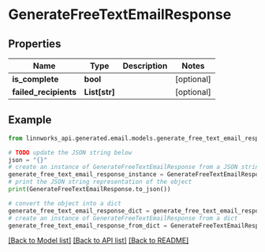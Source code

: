 # GenerateFreeTextEmailResponse


## Properties

Name | Type | Description | Notes
------------ | ------------- | ------------- | -------------
**is_complete** | **bool** |  | [optional] 
**failed_recipients** | **List[str]** |  | [optional] 

## Example

```python
from linnworks_api.generated.email.models.generate_free_text_email_response import GenerateFreeTextEmailResponse

# TODO update the JSON string below
json = "{}"
# create an instance of GenerateFreeTextEmailResponse from a JSON string
generate_free_text_email_response_instance = GenerateFreeTextEmailResponse.from_json(json)
# print the JSON string representation of the object
print(GenerateFreeTextEmailResponse.to_json())

# convert the object into a dict
generate_free_text_email_response_dict = generate_free_text_email_response_instance.to_dict()
# create an instance of GenerateFreeTextEmailResponse from a dict
generate_free_text_email_response_from_dict = GenerateFreeTextEmailResponse.from_dict(generate_free_text_email_response_dict)
```
[[Back to Model list]](../README.md#documentation-for-models) [[Back to API list]](../README.md#documentation-for-api-endpoints) [[Back to README]](../README.md)


